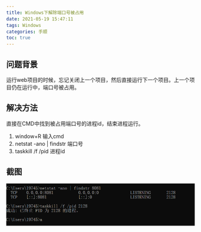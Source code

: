 ```yaml
---
title: Windows下解除端口号被占用
date: 2021-05-19 15:47:11
tags: Windows
categories: 手顺
toc: true
---
```

## 问题背景

运行web项目的时候，忘记关闭上一个项目，然后直接运行下一个项目。上一个项目仍在运行中，端口号被占用。

## 解决方法

直接在CMD中找到被占用端口号的进程id，结束进程运行。

1. window+R 输入cmd
2. netstat -ano | findstr 端口号
3. taskkill /f /pid 进程id

## 截图

![](/images/Windows下解除端口号被占用/2022-12-05-15-26-56.png)